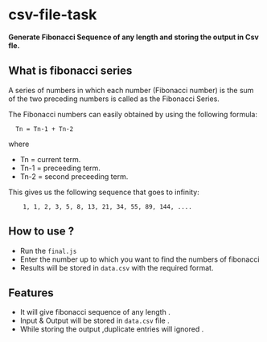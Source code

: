# csv-file-task
**Generate Fibonacci Sequence of any length and storing the output in Csv fle.**

## What is fibonacci series

A series of numbers in which each number (Fibonacci number) is the sum of the two preceding numbers is called as the Fibonacci Series.

The Fibonacci numbers can easily obtained by using the following formula:

      Tn = Tn-1 + Tn-2 
where  
   - Tn = current term.
   - Tn-1 = preceeding term.
   - Tn-2 = second preceeding term.

This gives us the following sequence that goes to infinity:

        1, 1, 2, 3, 5, 8, 13, 21, 34, 55, 89, 144, ....


## How to use ?
* Run the `final.js` 
* Enter the number up to which you want to find the numbers of fibonacci
* Results will be stored in `data.csv` with the required format.

## Features 
* It will give fibonacci sequence of any length .
* Input & Output will be stored in `data.csv` file .
* While storing the output ,duplicate entries will ignored .



